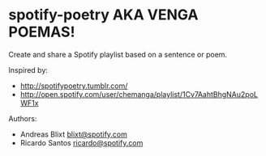 spotify-poetry AKA VENGA POEMAS!
==============

Create and share a Spotify playlist based on a sentence or poem.

Inspired by:
- http://spotifypoetry.tumblr.com/
- http://open.spotify.com/user/chemanga/playlist/1Cv7AahtBhgNAu2poLWF1x

Authors:
- Andreas Blixt <blixt@spotify.com>
- Ricardo Santos <ricardo@spotify.com>
